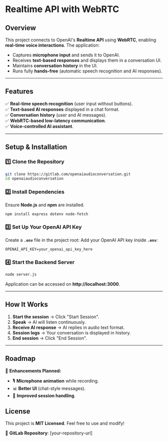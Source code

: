 # Realtime API with WebRTC

## Overview
This project connects to OpenAI's **Realtime API** using **WebRTC**, enabling **real-time voice interactions**. The application:
- Captures **microphone input** and sends it to OpenAI.
- Receives **text-based responses** and displays them in a conversation UI.
- Maintains **conversation history** in the UI.
- Runs fully **hands-free** (automatic speech recognition and AI responses).

---

## Features
✅ **Real-time speech recognition** (user input without buttons).  
✅ **Text-based AI responses** displayed in a chat format.  
✅ **Conversation history** (user and AI messages).  
✅ **WebRTC-based low-latency communication**.  
✅ **Voice-controlled AI assistant**.

---

## Setup & Installation

### 1️⃣ Clone the Repository
```sh
git clone https://gitlab.com/openaiaudioconversation.git
cd openaiaudioconversation
```

### 2️⃣ Install Dependencies
Ensure **Node.js** and **npm** are installed.
```sh
npm install express dotenv node-fetch
```

### 3️⃣ Set Up Your OpenAI API Key
Create a **`.env`** file in the project root:
Add your OpenAI API key inside **`.env`**:
```env
OPENAI_API_KEY=your_openai_api_key_here
```

### 4️⃣ Start the Backend Server
```sh
node server.js
```
Application can be accessed on **http://localhost:3000**.

---

## How It Works
1. **Start the session** → Click "Start Session".
2. **Speak** → AI will listen continuously.
3. **Receive AI response** → AI replies in audio  text format.
4. **Session logs** → Your conversation is displayed in history.
5. **End session** → Click "End Session".

---

## Roadmap
📌 **Enhancements Planned:**
- 🎙️ **Microphone animation** while recording.
- 📊 **Better UI** (chat-style messages).
- 🔄 **Improved session handling**.



## License
This project is **MIT Licensed**. Feel free to use and modify!

📌 **GitLab Repository**: [your-repository-url]

